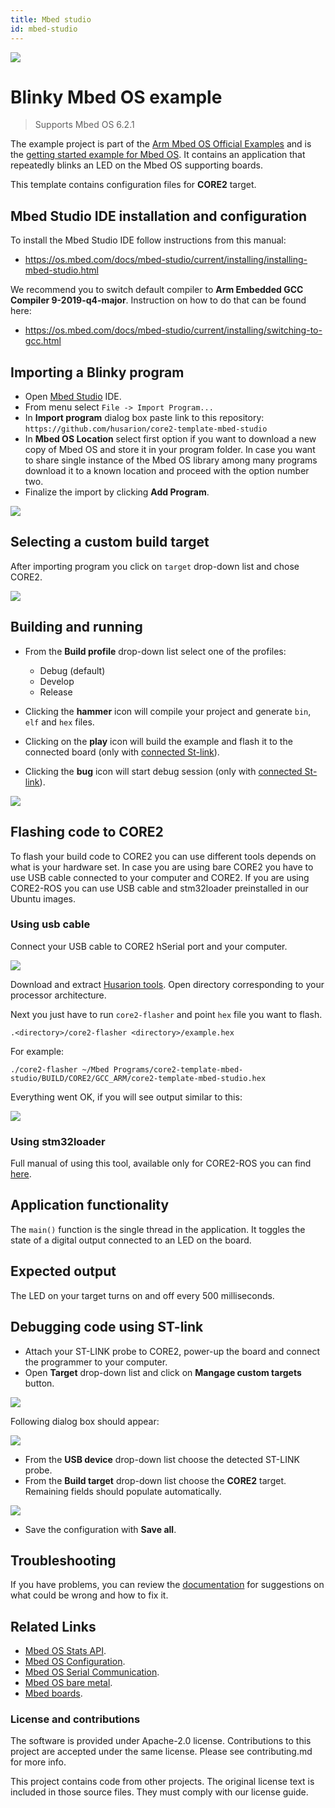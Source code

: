 ```yaml
---
title: Mbed studio
id: mbed-studio
---
```


![](/docs/assets/img/mbed-studio/official_armmbed_example_badge.png)
# Blinky Mbed OS example
> Supports Mbed OS 6.2.1

The example project is part of the [Arm Mbed OS Official Examples](https://os.mbed.com/code/) and is the [getting started example for Mbed OS](https://os.mbed.com/docs/mbed-os/v5.14/quick-start/index.html). It contains an application that repeatedly blinks an LED on the Mbed OS supporting boards.

This template contains configuration files for **CORE2** target.

## Mbed Studio IDE installation and configuration

To install the Mbed Studio IDE follow instructions from this manual: 
* https://os.mbed.com/docs/mbed-studio/current/installing/installing-mbed-studio.html


We recommend you to switch default compiler to **Arm Embedded GCC Compiler 9-2019-q4-major**. Instruction on how to do that can be found here: 
* https://os.mbed.com/docs/mbed-studio/current/installing/switching-to-gcc.html

## Importing a Blinky program

* Open [Mbed Studio](https://os.mbed.com/studio/) IDE. 
* From menu select `File -> Import Program...` 
* In **Import program** dialog box paste link to this repository: `https://github.com/husarion/core2-template-mbed-studio`
* In **Mbed OS Location** select first option if you want to download a new copy of Mbed OS and store it in your program folder. In case you want to share single instance of the Mbed OS library among many programs download it to a known location and proceed with the option number two. 
* Finalize the import by clicking **Add Program**.

![](/docs/assets/img/mbed-studio/mbed_studio_instruction1.png)

## Selecting a custom build target

After importing program you click on `target` drop-down list and chose CORE2. 

![](/docs/assets/img/mbed-studio/mbed_studio_instruction6.png)

## Building and running

* From the **Build profile** drop-down list select one of the profiles:
    * Debug (default)
    * Develop
    * Release

* Clicking the **hammer** icon will compile your project and generate `bin`, `elf` and `hex` files.
* Clicking on the **play** icon will build the example and flash it to the connected board (only with [connected St-link](https://husarion.com/software/mbed-studio/#debugging-code-using-st-link)).
* Clicking the **bug** icon will start debug session (only with [connected St-link](https://husarion.com/software/mbed-studio/#debugging-code-using-st-link)).

![](/docs/assets/img/mbed-studio/mbed_studio_instruction5.png)

## Flashing code to CORE2

To flash your build code to CORE2 you can use different tools depends on what is your hardware set. In case you are using bare CORE2 you have to use USB cable connected to your computer and CORE2. If you are using CORE2-ROS you can use USB cable and stm32loader preinstalled in our Ubuntu images.

### Using usb cable 

Connect your USB cable to CORE2 hSerial port and your computer.

![](/docs/assets/img/howToStart/core2_hSerial.png)

Download and extract [Husarion tools](https://files.husarion.com/husarion-tools/husarion-tools.zip). Open directory corresponding to your processor architecture. 

Next you just have to run `core2-flasher` and point `hex` file you want to flash. 

```
.<directory>/core2-flasher <directory>/example.hex
```

For example:

```
./core2-flasher ~/Mbed Programs/core2-template-mbed-studio/BUILD/CORE2/GCC_ARM/core2-template-mbed-studio.hex
```

Everything went OK, if you will see output similar to this:

![](/docs/assets/img/howToStart/output.png)

### Using stm32loader

Full manual of using this tool, available only for CORE2-ROS you can find [here](https://husarion.com/software/stm32loader/#stm32loader-usage).

## Application functionality

The `main()` function is the single thread in the application. It toggles the state of a digital output connected to an LED on the board.

## Expected output
The LED on your target turns on and off every 500 milliseconds.

## Debugging code using ST-link

* Attach your ST-LINK probe to CORE2, power-up the board and connect the programmer to your computer. 
* Open **Target** drop-down list and click on **Mangage custom targets** button.

![](/docs/assets/img/mbed-studio/mbed_studio_instruction2.png)

Following dialog box should appear:

![](/docs/assets/img/mbed-studio/mbed_studio_instruction3.png)

* From the **USB device** drop-down list choose the detected ST-LINK probe. 
* From the **Build target** drop-down list choose the **CORE2** target. Remaining fields should populate automatically.

![](/docs/assets/img/mbed-studio/mbed_studio_instruction4.png)

* Save the configuration with **Save all**.

## Troubleshooting
If you have problems, you can review the [documentation](https://os.mbed.com/docs/latest/tutorials/debugging.html) for suggestions on what could be wrong and how to fix it.

## Related Links

* [Mbed OS Stats API](https://os.mbed.com/docs/latest/apis/mbed-statistics.html).
* [Mbed OS Configuration](https://os.mbed.com/docs/latest/reference/configuration.html).
* [Mbed OS Serial Communication](https://os.mbed.com/docs/latest/tutorials/serial-communication.html).
* [Mbed OS bare metal](https://os.mbed.com/docs/mbed-os/latest/reference/mbed-os-bare-metal.html).
* [Mbed boards](https://os.mbed.com/platforms/).

### License and contributions

The software is provided under Apache-2.0 license. Contributions to this project are accepted under the same license. Please see contributing.md for more info.

This project contains code from other projects. The original license text is included in those source files. They must comply with our license guide.